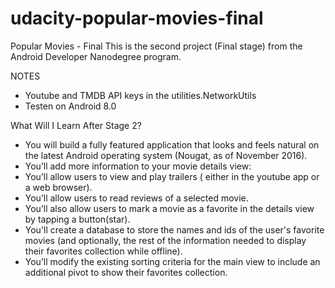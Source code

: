 # udacity-popular-movies-final

Popular Movies - Final
This is the second project (Final stage) from the Android Developer Nanodegree program.

NOTES
- Youtube and TMDB API keys in the utilities.NetworkUtils
- Testen on Android 8.0

What Will I Learn After Stage 2?
- You will build a fully featured application that looks and feels natural on the latest Android operating system (Nougat, as of November 2016).
- You’ll add more information to your movie details view:
- You’ll allow users to view and play trailers ( either in the youtube app or a web browser).
- You’ll allow users to read reviews of a selected movie.
- You’ll also allow users to mark a movie as a favorite in the details view by tapping a button(star).
- You'll create a database to store the names and ids of the user's favorite movies (and optionally, the rest of the information needed to display their favorites collection while offline).
- You’ll modify the existing sorting criteria for the main view to include an additional pivot to show their favorites collection.

